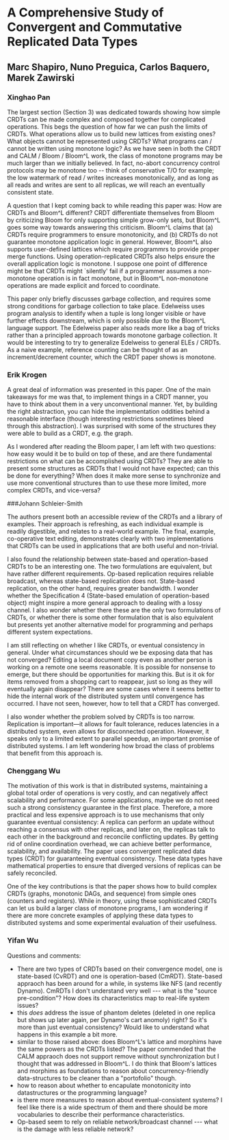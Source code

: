 # A Comprehensive Study of Convergent and Commutative Replicated Data Types
## Marc Shapiro, Nuno Preguica, Carlos Baquero, Marek Zawirski

### Xinghao Pan
The largest section (Section 3) was dedicated towards showing how simple CRDTs can be made complex and composed together for complicated operations.
This begs the question of how far we can push the limits of CRDTs.
What operations allow us to build new lattices from existing ones?
What objects cannot be represented using CRDTs?
What programs can / cannot be written using monotone logic?
As we have seen in both the CRDT and CALM / Bloom / Bloom^L work, the class of monotone programs may be much larger than we initially believed.
In fact, no-abort concurrency control protocols may be monotone too -- think of conservative T/O for example; the low watermark of read / writes increases monotonically, and as long as all reads and writes are sent to all replicas, we will reach an eventually consistent state.

A question that I kept coming back to while reading this paper was: How are CRDTs and Bloom^L different?
CRDT differentiate themselves from Bloom by criticizing Bloom for only supporting simple grow-only sets, but Bloom^L goes some way towards answering this criticism.
Bloom^L claims that (a) CRDTs require programmers to ensure monotonicity, and (b) CRDTs do not guarantee monotone application logic in general.
However, Bloom^L also supports user-defined lattices which require programmrs to provide proper merge functions.
Using operation-replicated CRDTs also helps ensure the overall application logic is monotone.
I suppose one point of difference might be that CRDTs might `silently' fail if a programmer assumes a non-monotone operation is in fact monotone, but in Bloom^L non-monotone operations are made explicit and forced to coordinate.

This paper only briefly discusses garbage collection, and requires some strong conditions for garbage collection to take place.
Edelweiss uses program analysis to identify when a tuple is long longer visible or have further effects downstream, which is only possible due to the Bloom^L language support.
The Edelweiss paper also reads more like a bag of tricks rather than a principled approach towards monotone garbage collection.
It would be interesting to try to generalize Edelweiss to general ELEs / CRDTs.
As a naive example, reference counting can be thought of as an increment/decrement counter, which the CRDT paper shows is monotone.


### Erik Krogen
A great deal of information was presented in this paper. One of the main takeaways for me was that, to implement things in a CRDT manner, you have to think about them in a very unconventional manner. Yet, by building the right abstraction, you can hide the implementation oddities behind a reasonable interface (though interesting restrictions sometimes bleed through this abstraction). I was surprised with some of the structures they were able to build as a CRDT, e.g. the graph.

As I wondered after reading the Bloom paper, I am left with two questions: how easy would it be to build on top of these, and are there fundamental restrictions on what can be accomplished using CRDTs? They are able to present some structures as CRDTs that I would not have expected; can this be done for everything? When does it make more sense to synchronize and use more conventional structures than to use these more limited, more complex CRDTs, and vice-versa?

###Johann Schleier-Smith

The authors present both an accessible review of the CRDTs and a library of examples. Their approach is refreshing, as each individual example is readily digestible, and relates to a real-world example. The final, example, co-operative text editing, demonstrates clearly with two implementations that CRDTs can be used in applications that are both useful and non-trivial.

I also found the relationship between state-based and operation-based CRDTs to be an interesting one. The two formulations are equivalent, but have rather different requirements. Op-based replication requires reliable broadcast, whereas state-based replication does not. State-based replication, on the other hand, requires greater bandwidth. I wonder whether the Specification 4 (State-based emulation of operation-based object) might inspire a more general approach to dealing with a lossy channel. I also wonder whether there these are the only two formulations of CRDTs, or whether there is some other formulation that is also equivalent but presents yet another alternative model for programming and perhaps different system expectations.

I am still reflecting on whether I like CRDTs, or eventual consistency in general. Under what circumstances should we be exposing data that has not converged? Editing a local document copy even as another person is working on a remote one seems reasonable. It is possible for nonsense to emerge, but there should be opportunities for marking this. But is it ok for items removed from a shopping cart to reappear, just so long as they will eventually again disappear? There are some cases where it seems better to hide the internal work of the distributed system until convergence has occurred. I have not seen, however, how to tell that a CRDT has converged.

I also wonder whether the problem solved by CRDTs is too narrow. Replication is important—it allows for fault tolerance, reduces latencies in a distributed system, even allows for disconnected operation. However, it speaks only to a limited extent to parallel speedup, an important promise of distributed systems. I am left wondering how broad the class of problems that benefit from this approach is.

### Chenggang Wu

The motivation of this work is that in distributed systems, maintaining a global total order of operations is very costly, and can negatively affect scalability and performance. For some applications, maybe we do not need such a strong consistency guarantee in the first place. Therefore, a more practical and less expensive approach is to use mechanisms that only guarantee eventual consistency: A replica can perform an update without reaching a consensus with other replicas, and later on, the replicas talk to each other in the background and reconcile conflicting updates. By getting rid of online coordination overhead, we can achieve better performance, scalability, and availability. The paper uses convergent replicated data types (CRDT) for guaranteeing eventual consistency. These data types have mathematical properties to ensure that diverged versions of replicas can be safely reconciled.

One of the key contributions is that the paper shows how to build complex CRDTs (graphs, monotonic DAGs, and sequence) from simple ones (counters and registers). While in theory, using these sophisticated CRDTs can let us build a larger class of monotone programs, I am wondering if there are more concrete examples of applying these data types to distributed systems and some experimental evaluation of their usefulness.


### Yifan Wu

Questions and comments:
- There are two types of CRDTs based on their convergence model, one is state-based (CvRDT) and one is
operation-based (CmRDT). State-based appraoch has been around for a while, in systems like NFS (and
recently Dynamo). CmRDTs I don't understand very well --- what is the "source pre-condition"? How
does its characteristics map to real-life system issues?
- this *does* address the issue of phantom deletes (deleted in one replica but shows up later again,
  per Dynamo's cart anomoly)
  right? So it's more than just eventual consistency? Would like to understand what happens in this
  example a bit more.
- similar to those raised above: does Bloom^L's lattice and morphims have the same powers as the
  CRDTs listed? The paper commended that the CALM appraoch does not support remove without
  synchronization but I thought that was addressed in Bloom^L. I do think that Bloom's lattices and morphims
  as foundations to reason about concurrency-friendly data-structures to be cleaner than a
  "portofolio" though.
- how to reason about whether to encapulate monotonicity into datastructures or the programming language?
- is there more meansures to reason about eventual-consistent systems? I feel like there is a wide
  spectrum of them and there should be more vocabularies to describe their performance
  characteristics.
- Op-based seem to rely on reliable network/broadcast channel --- what is the damage with less
  reliable network?
